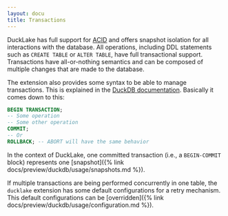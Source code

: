 ```yaml
---
layout: docu
title: Transactions
---
```


DuckLake has full support for [ACID](https://en.wikipedia.org/wiki/ACID) and offers snapshot isolation for all interactions with the database.
All operations, including DDL statements such as `CREATE TABLE` or `ALTER TABLE`, have full transactional support.
Transactions have all-or-nothing semantics and can be composed of multiple changes that are made to the database.

The extension also provides some syntax to be able to manage transactions. This is explained in the [DuckDB documentation](https://duckdb.org/docs/stable/sql/statements/transactions). Basically it comes down to this:

```sql
BEGIN TRANSACTION;
-- Some operation
-- Some other operation
COMMIT;
-- Or
ROLLBACK; -- ABORT will have the same behavior
```

In the context of DuckLake, one committed transaction (i.e., a `BEGIN-COMMIT` block) represents one [snapshot]({% link docs/preview/duckdb/usage/snapshots.md %}).

If multiple transactions are being performed concurrently in one table, the `ducklake` extension has some default configurations for a retry mechanism. This default configurations can be [overridden]({% link docs/preview/duckdb/usage/configuration.md %}).
